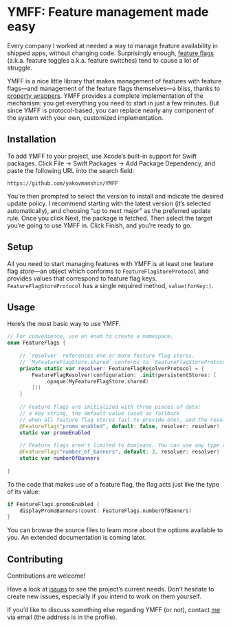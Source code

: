 # YMFF: Feature management made easy

Every company I worked at needed a way to manage feature availability in shipped apps, without changing code. Surprisingly enough, [feature flags](https://en.wikipedia.org/wiki/Feature_toggle) (a.k.a. feature toggles a.k.a. feature switches) tend to cause a lot of struggle.

YMFF is a nice little library that makes management of features with feature flags—and management of the feature flags themselves—a bliss, thanks to [property wrappers](https://docs.swift.org/swift-book/LanguageGuide/Properties.html#ID617). YMFF provides a complete implementation of the mechanism: you get everything you need to start in just a few minutes. But since YMFF is protocol-based, you can replace nearly any component of the system with your own, customized implementation.

## Installation
To add YMFF to your project, use Xcode’s built-in support for Swift packages. Click File → Swift Packages → Add Package Dependency, and paste the following URL into the search field:

```
https://github.com/yakovmanshin/YMFF
```

You’re then prompted to select the version to install and indicate the desired update policy. I recommend starting with the latest version (it’s selected automatically), and choosing “up to next major” as the preferred update rule. Once you click Next, the package is fetched. Then select the target you’re going to use YMFF in. Click Finish, and you’re ready to go.

## Setup
All you need to start managing features with YMFF is at least one feature flag *store*—an object which conforms to `FeatureFlagStoreProtocol` and provides values that correspond to feature flag keys. `FeatureFlagStoreProtocol` has a single required method, `value(forKey:)`.

## Usage
Here’s the most basic way to use YMFF.

```swift
// For convenience, use an enum to create a namespace.
enum FeatureFlags {
    
    // `resolver` references one or more feature flag stores.
    // `MyFeatureFlagStore.shared` conforms to `FeatureFlagStoreProtocol`.
    private static var resolver: FeatureFlagResolverProtocol = {
        FeatureFlagResolver(configuration: .init(persistentStores: [
            .opaque(MyFeatureFlagStore.shared)
        ]))
    }
    
    // Feature flags are initialized with three pieces of data:
    // a key string, the default value (used as fallback
    // when all feature flag stores fail to provide one), and the resolver.
    @FeatureFlag("promo_enabled", default: false, resolver: resolver)
    static var promoEnabled
    
    // Feature flags aren't limited to booleans. You can use any type of value.
    @FeatureFlag("number_of_banners", default: 3, resolver: resolver)
    static var numberOfBanners
    
}
```

To the code that makes use of a feature flag, the flag acts just like the type of its value:

```swift
if FeatureFlags.promoEnabled {
    displayPromoBanners(count: FeatureFlags.numberOfBanners)
}
```

You can browse the source files to learn more about the options available to you. An extended documentation is coming later.

## Contributing
Contributions are welcome!

Have a look at [issues](https://github.com/yakovmanshin/YMFF/issues) to see the project’s current needs. Don’t hesitate to create new issues, especially if you intend to work on them yourself.

If you’d like to discuss something else regarding YMFF (or not), contact [me](https://github.com/yakovmanshin) via email (the address is in the profile).
